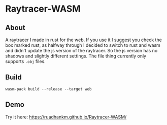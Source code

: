 # Raytracer-WASM
## About
A raytracer I made in rust for the web. If you use it I suggest you check the box marked rust, as halfway through I decided to switch to rust and wasm and didn't update the js version of the raytracer. So the js version has no shadows and slightly different settings. The file thing currently only supports `.obj` files.
## Build
```
wasm-pack build --release --target web
```
## Demo
Try it here: https://ruadhankm.github.io/Raytracer-WASM/
